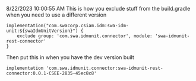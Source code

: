 8/22/2023 10:00:55 AM
This is how you exclude stuff from the build.gradle when you need to use a different version

    implementation("com.swacorp.csiam.idm:swa-idm-unit:${swaIdmUnitVersion}") {
        exclude group: 'com.swa.idmunit.connector', module: 'swa-idmunit-rest-connector'
    }

Then put this in when you have the dev version built

    implementation 'com.swa.idmunit.connector:swa-idmunit-rest-connector:0.0.1-CSEE-2835-45ec8c8'
